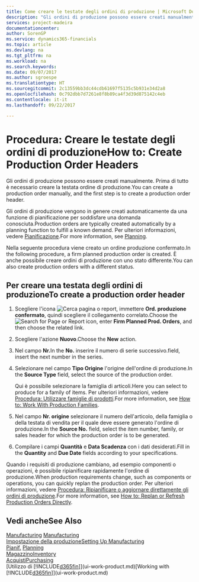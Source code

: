 ```yaml
---
title: Come creare le testate degli ordini di produzione | Microsoft Docs
description: "Gli ordini di produzione possono essere creati manualmente. Prima di tutto è necessario creare la testata ordine di produzione."
services: project-madeira
documentationcenter: 
author: SorenGP
ms.service: dynamics365-financials
ms.topic: article
ms.devlang: na
ms.tgt_pltfrm: na
ms.workload: na
ms.search.keywords: 
ms.date: 09/07/2017
ms.author: sgroespe
ms.translationtype: HT
ms.sourcegitcommit: 2c13559bb3dc44cdb61697f5135c5b931e34d2a8
ms.openlocfilehash: 0c792dbb7d7261e8f8b89ca4f3d39d875142c4eb
ms.contentlocale: it-it
ms.lasthandoff: 09/22/2017

---
```

# <a name="how-to-create-production-order-headers"></a><span data-ttu-id="1d34d-103">Procedura: Creare le testate degli ordini di produzione</span><span class="sxs-lookup"><span data-stu-id="1d34d-103">How to: Create Production Order Headers</span></span>
<span data-ttu-id="1d34d-104">Gli ordini di produzione possono essere creati manualmente. Prima di tutto è necessario creare la testata ordine di produzione.</span><span class="sxs-lookup"><span data-stu-id="1d34d-104">You can create a production order manually, and the first step is to create a production order header.</span></span>

<span data-ttu-id="1d34d-105">Gli ordini di produzione vengono in genere creati automaticamente da una funzione di pianificazione per soddisfare una domanda conosciuta.</span><span class="sxs-lookup"><span data-stu-id="1d34d-105">Production orders are typically created automatically by a planning function to fulfill a known demand.</span></span> <span data-ttu-id="1d34d-106">Per ulteriori informazioni, vedere [Pianificazione](production-planning.md).</span><span class="sxs-lookup"><span data-stu-id="1d34d-106">For more information, see [Planning](production-planning.md).</span></span>   

<span data-ttu-id="1d34d-107">Nella seguente procedura viene creato un ordine produzione confermato.</span><span class="sxs-lookup"><span data-stu-id="1d34d-107">In the following procedure, a firm planned production order is created.</span></span> <span data-ttu-id="1d34d-108">È anche possibile creare ordini di produzione con uno stato differente.</span><span class="sxs-lookup"><span data-stu-id="1d34d-108">You can also create production orders with a different status.</span></span>  

## <a name="to-create-a-production-order-header"></a><span data-ttu-id="1d34d-109">Per creare una testata degli ordini di produzione</span><span class="sxs-lookup"><span data-stu-id="1d34d-109">To create a production order header</span></span>  
1.  <span data-ttu-id="1d34d-110">Scegliere l'icona ![Cerca pagina o report](media/ui-search/search_small.png "icona Cerca pagina o report"), immettere **Ord. produzione confermato**, quindi scegliere il collegamento correlato.</span><span class="sxs-lookup"><span data-stu-id="1d34d-110">Choose the ![Search for Page or Report](media/ui-search/search_small.png "Search for Page or Report icon") icon, enter **Firm Planned Prod. Orders**, and then choose the related link.</span></span>  
2.  <span data-ttu-id="1d34d-111">Scegliere l'azione **Nuovo**.</span><span class="sxs-lookup"><span data-stu-id="1d34d-111">Choose the **New** action.</span></span>  
3.  <span data-ttu-id="1d34d-112">Nel campo **Nr.**</span><span class="sxs-lookup"><span data-stu-id="1d34d-112">In the **No.**</span></span> <span data-ttu-id="1d34d-113">inserire il numero di serie successivo.</span><span class="sxs-lookup"><span data-stu-id="1d34d-113">field, insert the next number in the series.</span></span>  
4.  <span data-ttu-id="1d34d-114">Selezionare nel campo **Tipo Origine** l'origine dell'ordine di produzione.</span><span class="sxs-lookup"><span data-stu-id="1d34d-114">In the **Source Type** field, select the source of the production order.</span></span>

    <span data-ttu-id="1d34d-115">Qui è possibile selezionare la famiglia di articoli.</span><span class="sxs-lookup"><span data-stu-id="1d34d-115">Here you can select to produce for a family of items.</span></span> <span data-ttu-id="1d34d-116">Per ulteriori informazioni, vedere [Procedura: Utilizzare famiglie di prodotti](production-how-work-family.md).</span><span class="sxs-lookup"><span data-stu-id="1d34d-116">For more information, see [How to: Work With Production Families](production-how-work-family.md).</span></span>
5.  <span data-ttu-id="1d34d-117">Nel campo **Nr. origine** selezionare il numero dell'articolo, della famiglia o della testata di vendita per il quale deve essere generato l'ordine di produzione.</span><span class="sxs-lookup"><span data-stu-id="1d34d-117">In the **Source No.** field, select the item number, family, or sales header for which the production order is to be generated.</span></span>  
6.  <span data-ttu-id="1d34d-118">Compilare i campi **Quantità** e **Data Scadenza** con i dati desiderati.</span><span class="sxs-lookup"><span data-stu-id="1d34d-118">Fill in the **Quantity** and **Due Date** fields according to your specifications.</span></span>  

<span data-ttu-id="1d34d-119">Quando i requisiti di produzione cambiano, ad esempio componenti o operazioni, è possibile ripianificare rapidamente l'ordine di produzione.</span><span class="sxs-lookup"><span data-stu-id="1d34d-119">When production requirements change, such as components or operations, you can quickly replan the production order.</span></span> <span data-ttu-id="1d34d-120">Per ulteriori informazioni, vedere [Procedura: Ripianificare o aggiornare direttamente gli ordini di produzione](production-how-to-replan-refresh-production-orders.md).</span><span class="sxs-lookup"><span data-stu-id="1d34d-120">For more information, see [How to: Replan or Refresh Production Orders Directly](production-how-to-replan-refresh-production-orders.md).</span></span> 

## <a name="see-also"></a><span data-ttu-id="1d34d-121">Vedi anche</span><span class="sxs-lookup"><span data-stu-id="1d34d-121">See Also</span></span>  
<span data-ttu-id="1d34d-122">[Manufacturing](production-manage-manufacturing.md)  </span><span class="sxs-lookup"><span data-stu-id="1d34d-122">[Manufacturing](production-manage-manufacturing.md)  </span></span>  
[<span data-ttu-id="1d34d-123">Impostazione della produzione</span><span class="sxs-lookup"><span data-stu-id="1d34d-123">Setting Up Manufacturing</span></span>](production-configure-production-processes.md)  
<span data-ttu-id="1d34d-124">[Pianif.](production-planning.md)    </span><span class="sxs-lookup"><span data-stu-id="1d34d-124">[Planning](production-planning.md)    </span></span>  
[<span data-ttu-id="1d34d-125">Magazzino</span><span class="sxs-lookup"><span data-stu-id="1d34d-125">Inventory</span></span>](inventory-manage-inventory.md)  
[<span data-ttu-id="1d34d-126">Acquisti</span><span class="sxs-lookup"><span data-stu-id="1d34d-126">Purchasing</span></span>](purchasing-manage-purchasing.md)  
<span data-ttu-id="1d34d-127">[Utilizzo di [!INCLUDE[d365fin](includes/d365fin_md.md)]](ui-work-product.md)</span><span class="sxs-lookup"><span data-stu-id="1d34d-127">[Working with [!INCLUDE[d365fin](includes/d365fin_md.md)]](ui-work-product.md)</span></span>

